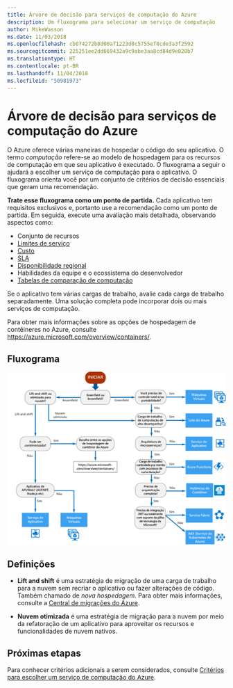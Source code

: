 ```yaml
---
title: Árvore de decisão para serviços de computação do Azure
description: Um fluxograma para selecionar um serviço de computação
author: MikeWasson
ms.date: 11/03/2018
ms.openlocfilehash: cb074272b8d00a71223d8c5755ef8cde3a3f2592
ms.sourcegitcommit: 225251ee2dd669432a9c9abe3aa8cd84d9e020b7
ms.translationtype: HT
ms.contentlocale: pt-BR
ms.lasthandoff: 11/04/2018
ms.locfileid: "50981973"
---
```

# <a name="decision-tree-for-azure-compute-services"></a>Árvore de decisão para serviços de computação do Azure

O Azure oferece várias maneiras de hospedar o código do seu aplicativo. O termo *computação* refere-se ao modelo de hospedagem para os recursos de computação em que seu aplicativo é executado. O fluxograma a seguir o ajudará a escolher um serviço de computação para o aplicativo. O fluxograma orienta você por um conjunto de critérios de decisão essenciais que geram uma recomendação. 

**Trate esse fluxograma como um ponto de partida.** Cada aplicativo tem requisitos exclusivos e, portanto use a recomendação como um ponto de partida. Em seguida, execute uma avaliação mais detalhada, observando aspectos como:
 
- Conjunto de recursos
- [Limites de serviço](/azure/azure-subscription-service-limits)
- [Custo](https://azure.microsoft.com/pricing/)
- [SLA](https://azure.microsoft.com/support/legal/sla/)
- [Disponibilidade regional](https://azure.microsoft.com/global-infrastructure/services/)
- Habilidades da equipe e o ecossistema do desenvolvedor
- [Tabelas de comparação de computação](./compute-comparison.md)

Se o aplicativo tem várias cargas de trabalho, avalie cada carga de trabalho separadamente. Uma solução completa pode incorporar dois ou mais serviços de computação.

Para obter mais informações sobre as opções de hospedagem de contêineres no Azure, consulte https://azure.microsoft.com/overview/containers/.

## <a name="flowchart"></a>Fluxograma

![](../images/compute-decision-tree.svg)

## <a name="definitions"></a>Definições

- **Lift and shift** é uma estratégia de migração de uma carga de trabalho para a nuvem sem recriar o aplicativo ou fazer alterações de código. Também chamado de *nova hospedagem*. Para obter mais informações, consulte a [Central de migrações do Azure](https://azure.microsoft.com/migration/).

- **Nuvem otimizada** é uma estratégia de migração para a nuvem por meio da refatoração de um aplicativo para aproveitar os recursos e funcionalidades de nuvem nativos.

## <a name="next-steps"></a>Próximas etapas

Para conhecer critérios adicionais a serem considerados, consulte [Critérios para escolher um serviço de computação do Azure](./compute-comparison.md).
